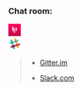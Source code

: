 ### Chat room:

[![gitter](gitter.png)](https://gitter.im/ksis-group/chat)   
[![slack](slack.png)](https://ksis.slack.com/messages/chat/) 

>* [Gitter.im](https://gitter.im/ksis-group/chat)
>
>* [Slack.com](https://ksis.slack.com/messages/chat/) 
